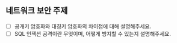 ## 네트워크 보안 주제

- [ ] 공개키 암호화와 대칭키 암호화의 차이점에 대해 설명해주세요.
- [ ] SQL 인젝션 공격이란 무엇이며, 어떻게 방지할 수 있는지 설명해주세요.